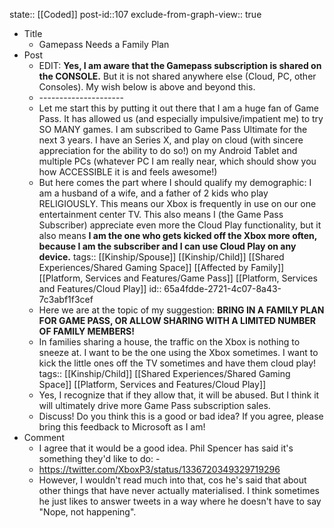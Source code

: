 state:: [[Coded]]
post-id::107
exclude-from-graph-view:: true

- Title
	- Gamepass Needs a Family Plan
- Post
	- EDIT: **Yes, I am aware that the Gamepass subscription is shared on the CONSOLE.** But it is not shared anywhere else (Cloud, PC, other Consoles). My wish below is above and beyond this.
	- \---------------------
	- Let me start this by putting it out there that I am a huge fan of Game Pass. It has allowed us (and especially impulsive/impatient me) to try SO MANY games. I am subscribed to Game Pass Ultimate for the next 3 years. I have an Series X, and play on cloud (with sincere appreciation for the ability to do so!) on my Android Tablet and multiple PCs (whatever PC I am really near, which should show you how ACCESSIBLE it is and feels awesome!)
	- But here comes the part where I should qualify my demographic: I am a husband of a wife, and a father of 2 kids who play RELIGIOUSLY. This means our Xbox is frequently in use on our one entertainment center TV. This also means I (the Game Pass Subscriber) appreciate even more the Cloud Play functionality, but it also means **I am the one who gets kicked off the Xbox more often, because I am the subscriber and I can use Cloud Play on any device.**
	  tags:: [[Kinship/Spouse]] [[Kinship/Child]] [[Shared Experiences/Shared Gaming Space]] [[Affected by Family]] [[Platform, Services and Features/Game Pass]] [[Platform, Services and Features/Cloud Play]]
	  id:: 65a4fdde-2721-4c07-8a43-7c3abf1f3cef
	- Here we are at the topic of my suggestion: **BRING IN A FAMILY PLAN FOR GAME PASS, OR ALLOW SHARING WITH A LIMITED NUMBER OF FAMILY MEMBERS!**
	- In families sharing a house, the traffic on the Xbox is nothing to sneeze at. I want to be the one using the Xbox sometimes. I want to kick the little ones off the TV sometimes and have them cloud play!
	  tags:: [[Kinship/Child]] [[Shared Experiences/Shared Gaming Space]] [[Platform, Services and Features/Cloud Play]]
	- Yes, I recognize that if they allow that, it will be abused. But I think it will ultimately drive more Game Pass subscription sales.
	- Discuss! Do you think this is a good or bad idea? If you agree, please bring this feedback to Microsoft as I am!
- Comment
	- I agree that it would be a good idea. Phil Spencer has said it's something they'd like to do: -
	- https://twitter.com/XboxP3/status/1336720349329719296
	- However, I wouldn't read much into that, cos he's said that about other things that have never actually materialised. I think sometimes he just likes to answer tweets in a way where he doesn't have to say "Nope, not happening".